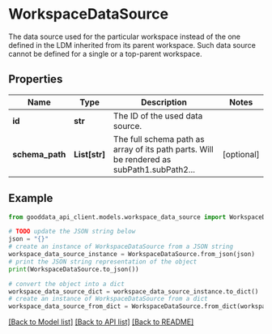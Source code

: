 # WorkspaceDataSource

The data source used for the particular workspace instead of the one defined in the LDM inherited from its parent workspace. Such data source cannot be defined for a single or a top-parent workspace.

## Properties

Name | Type | Description | Notes
------------ | ------------- | ------------- | -------------
**id** | **str** | The ID of the used data source. | 
**schema_path** | **List[str]** | The full schema path as array of its path parts. Will be rendered as subPath1.subPath2... | [optional] 

## Example

```python
from gooddata_api_client.models.workspace_data_source import WorkspaceDataSource

# TODO update the JSON string below
json = "{}"
# create an instance of WorkspaceDataSource from a JSON string
workspace_data_source_instance = WorkspaceDataSource.from_json(json)
# print the JSON string representation of the object
print(WorkspaceDataSource.to_json())

# convert the object into a dict
workspace_data_source_dict = workspace_data_source_instance.to_dict()
# create an instance of WorkspaceDataSource from a dict
workspace_data_source_from_dict = WorkspaceDataSource.from_dict(workspace_data_source_dict)
```
[[Back to Model list]](../README.md#documentation-for-models) [[Back to API list]](../README.md#documentation-for-api-endpoints) [[Back to README]](../README.md)


